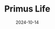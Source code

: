 ---  
layout: startup_page  
title: "Primus Life"  
id: "primuslife.in"  
permalink: "/primuslifeprimuslife.in10142024/"  
website: "https://www.primuslife.in/"  
funding_round: "Growth Round"  
funding_amount: "$10M"  
investors: "General Catalyst India"  
about: "Primus Life operates a chain of senior living communities providing personalized care and wellness amenities for senior citizens. They currently serve the Mumbai market and are expanding to Hyderabad and Kolkata. The company reported significant revenue and profit growth in FY23."  
markets: "Senior Living, Healthcare, Real Estate"  
hq: "Bangalore, Karnataka, India"  
founded_year: "2018"  
linkedin: "https://in.linkedin.com/company/primus-senior-living"  
twitter: ""  
instagram: ""  
facebook: ""  
crunchbase: "https://www.crunchbase.com/organization/sai-primus-lifebiotech"  
pitchbook: ""  

date_display: "14-Oct-2024"  
date: "2024-10-14"

# SEO Optimization  
meta_title: "Primus Life - Growth Round Funding ($10M)"  
meta_description: "Primus Life, Primus Life operates a chain of senior living communities providing personalized care and wellness amenities for senior citizens. They currently serve..."  
meta_keywords: "Primus Life, Senior Living, Healthcare, Real Estate, Growth Round funding"  
canonical_url: "https://startup.projectstartups.com/primuslifeprimuslife.in10142024/"  
---